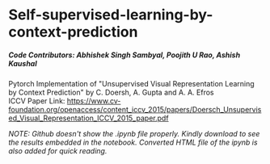 # Self-supervised-learning-by-context-prediction
##### Code Contributors: Abhishek Singh Sambyal, Poojith U Rao, Ashish Kaushal
Pytorch Implementation of "Unsupervised Visual Representation Learning by Context Prediction" by C. Doersh, A. Gupta and A. A. Efros  
ICCV Paper Link: https://www.cv-foundation.org/openaccess/content_iccv_2015/papers/Doersch_Unsupervised_Visual_Representation_ICCV_2015_paper.pdf

*NOTE: Github doesn't show the .ipynb file properly. Kindly download to see the results embedded in the notebook. Converted HTML file of the ipynb is also added for quick reading.*
